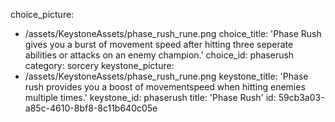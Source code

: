 choice_picture:
  - /assets/KeystoneAssets/phase_rush_rune.png
choice_title: 'Phase Rush gives you a burst of movement speed after hitting three seperate abilities or attacks on an enemy champion.'
choice_id: phaserush
category: sorcery
keystone_picture:
  - /assets/KeystoneAssets/phase_rush_rune.png
keystone_title: 'Phase rush provides you a boost of movementspeed when hitting enemies multiple times.'
keystone_id: phaserush
title: 'Phase Rush'
id: 59cb3a03-a85c-4610-8bf8-8c11b640c05e
